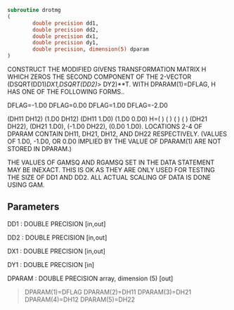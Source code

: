 ```fortran
subroutine drotmg
(
        double precision dd1,
        double precision dd2,
        double precision dx1,
        double precision dy1,
        double precision, dimension(5) dparam
)
```

CONSTRUCT THE MODIFIED GIVENS TRANSFORMATION MATRIX H WHICH ZEROS
THE SECOND COMPONENT OF THE 2-VECTOR  (DSQRT(DD1)*DX1,DSQRT(DD2)*>    DY2)**T.
WITH DPARAM(1)=DFLAG, H HAS ONE OF THE FOLLOWING FORMS..

DFLAG=-1.D0     DFLAG=0.D0        DFLAG=1.D0     DFLAG=-2.D0

(DH11  DH12)    (1.D0  DH12)    (DH11  1.D0)    (1.D0  0.D0)
H=(          )    (          )    (          )    (          )
(DH21  DH22),   (DH21  1.D0),   (-1.D0 DH22),   (0.D0  1.D0).
LOCATIONS 2-4 OF DPARAM CONTAIN DH11, DH21, DH12, AND DH22
RESPECTIVELY. (VALUES OF 1.D0, -1.D0, OR 0.D0 IMPLIED BY THE
VALUE OF DPARAM(1) ARE NOT STORED IN DPARAM.)

THE VALUES OF GAMSQ AND RGAMSQ SET IN THE DATA STATEMENT MAY BE
INEXACT.  THIS IS OK AS THEY ARE ONLY USED FOR TESTING THE SIZE
OF DD1 AND DD2.  ALL ACTUAL SCALING OF DATA IS DONE USING GAM.

## Parameters
DD1 : DOUBLE PRECISION [in,out]

DD2 : DOUBLE PRECISION [in,out]

DX1 : DOUBLE PRECISION [in,out]

DY1 : DOUBLE PRECISION [in]

DPARAM : DOUBLE PRECISION array, dimension (5) [out]
> DPARAM(1)=DFLAG
> DPARAM(2)=DH11
> DPARAM(3)=DH21
> DPARAM(4)=DH12
> DPARAM(5)=DH22
